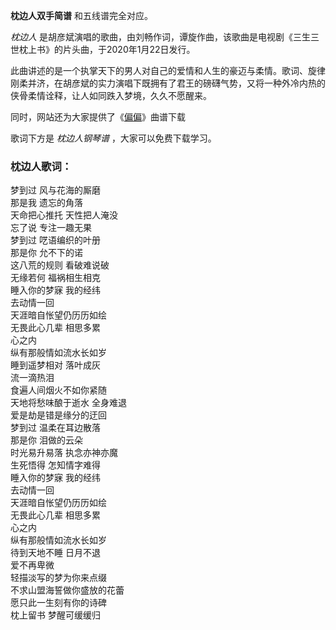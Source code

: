 

**枕边人双手简谱** 和五线谱完全对应。

_枕边人_ 是胡彦斌演唱的歌曲，由刘畅作词，谭旋作曲，该歌曲是电视剧《三生三世枕上书》的片头曲，于2020年1月22日发行。

此曲讲述的是一个执掌天下的男人对自己的爱情和人生的豪迈与柔情。歌词、旋律刚柔并济，在胡彦斌的实力演唱下既拥有了君王的磅礴气势，又将一种外冷内热的侠骨柔情诠释，让人如同跌入梦境，久久不愿醒来。

同时，网站还为大家提供了《[偏偏](Music-11162-偏偏-三生三世枕上书片尾曲.html "偏偏")》曲谱下载

歌词下方是 _枕边人钢琴谱_ ，大家可以免费下载学习。

### 枕边人歌词：

梦到过 风与花海的厮磨  
那是我 遗忘的角落  
天命把心推托 天性把人淹没  
忘了说 专注一趣无果  
梦到过 呓语编织的叶册  
那是你 允不下的诺  
这八荒的规则 看破难说破  
无缘若何 福祸相生相克  
睡入你的梦寐 我的经纬  
去动情一回  
天涯暗自怅望仍历历如绘  
无畏此心几辈 相思多累  
心之内  
纵有那般情如流水长如岁  
睡到遥梦相对 落叶成灰  
流一滴热泪  
食遍人间烟火不如你紧随  
天地将愁味酿于逝水 全身难退  
爱是劫是错是缘分的迂回  
梦到过 温柔在耳边散落  
那是你 泪做的云朵  
时光易升易落 执念亦神亦魔  
生死悟得 怎知情字难得  
睡入你的梦寐 我的经纬  
去动情一回  
天涯暗自怅望仍历历如绘  
无畏此心几辈 相思多累  
心之内  
纵有那般情如流水长如岁  
待到天地不睡 日月不退  
爱不再卑微  
轻描淡写的梦为你来点缀  
不求山盟海誓做你盛放的花蕾  
愿只此一生刻有你的诗碑  
枕上留书 梦醒可缓缓归

